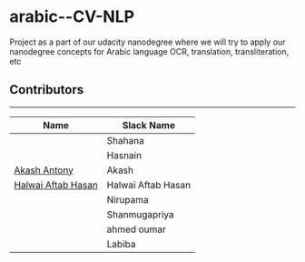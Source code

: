 # arabic--CV-NLP
Project as a part of our udacity nanodegree where we will try to apply our nanodegree concepts for Arabic language OCR, translation, transliteration, etc

## Contributors   
------------------------------------------------------------------------------

| Name | Slack Name |
| ------------------------- | ------------------------- |
| []() | Shahana | 
| []() | Hasnain |
| [Akash Antony](https://github.com/kshntn) | Akash |
| [Halwai Aftab Hasan](https://github.com/ahkhalwai) | Halwai Aftab Hasan |
| []() | Nirupama |
| []() | Shanmugapriya |
| []() | ahmed oumar |
| []() | Labiba |
